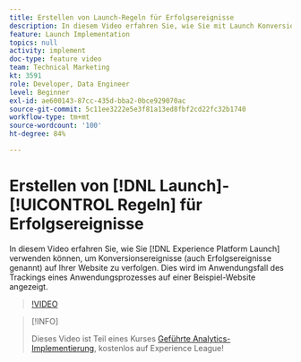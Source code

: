 ```yaml
---
title: Erstellen von Launch-Regeln für Erfolgsereignisse
description: In diesem Video erfahren Sie, wie Sie mit Launch Konversionsereignisse (auch Erfolgsereignisse genannt) auf Ihrer Website verfolgen können. Dies wird im Anwendungsfall des Trackings eines Anwendungsprozesses auf einer Beispiel-Website angezeigt.
feature: Launch Implementation
topics: null
activity: implement
doc-type: feature video
team: Technical Marketing
kt: 3591
role: Developer, Data Engineer
level: Beginner
exl-id: ae600143-87cc-435d-bba2-0bce929070ac
source-git-commit: 5c11ee3222e5e3f81a13ed8fbf2cd22fc32b1740
workflow-type: tm+mt
source-wordcount: '100'
ht-degree: 84%

---
```


# Erstellen von [!DNL Launch]-[!UICONTROL Regeln] für Erfolgsereignisse

In diesem Video erfahren Sie, wie Sie [!DNL Experience Platform Launch] verwenden können, um Konversionsereignisse (auch Erfolgsereignisse genannt) auf Ihrer Website zu verfolgen. Dies wird im Anwendungsfall des Trackings eines Anwendungsprozesses auf einer Beispiel-Website angezeigt.

>[!VIDEO](https://video.tv.adobe.com/v/28778/?quality=12)

>[!INFO]
>
> Dieses Video ist Teil eines Kurses [Geführte Analytics-Implementierung](https://experienceleague.adobe.com/?recommended=Analytics-D-1-2019.1), kostenlos auf Experience League!